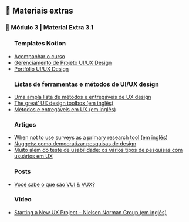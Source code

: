 <h2 dir="auto"> 🔗 Materiais extras </h2>


<h3 dir="auto"> 🔶 Módulo 3 | Material Extra 3.1 </h3>
<ul dir="auto">

<h3> Templates Notion </h3>
  <li><a href="https://www.notion.so/Bootcampinho-UI-UX-476028b04b214c419d23158f612d91af"> Acompanhar o curso </a></li>
  <li><a href="https://sheisacreative.notion.site/Nome-do-Projeto-Bootcampinho-UI-UX-29cc67452d274688b297ed51cb95ee04"> Gerenciamento de Projeto UI/UX Design </a></li>
  <li><a href="https://sheisacreative.notion.site/UI-UX-Designer-Bootcampinho-UI-UX-015ec666dd424e398492074e277b748e"> Portfólio UI/UX Design </a></li> 

<h3> Listas de ferramentas e métodos de UI/UX design </h3>
    <li><a href="https://brasil.uxdesign.cc/uma-ampla-lista-de-m%C3%A9todos-e-entreg%C3%A1veis-de-ux-design-7b83a859d234"> Uma ampla lista de métodos e entregáveis de UX design </a></li>
    <li><a href="https://uxdesign.cc/the-great-ux-design-toolbox-fc0f28d7e976"> The great’ UX design toolbox (em inglês) </a></li>
    <li><a href="https://miro.com/app/board/o9J_ktZHnRA=/"> Métodos e entregáveis em UX (em inglês) </a></li>
  
<h3> Artigos </h3>
    <li><a href="https://uxdesign.cc/when-not-to-use-surveys-as-a-primary-research-tool-24895c0530ad?gi=adcd6ed89600"> When not to use surveys as a primary research tool (em inglês)</a></li>
    <li><a href="https://medium.com/quintoandar-design/nuggets-como-democratizar-pesquisas-de-design-9b1a717879f0"> Nuggets: como democratizar pesquisas de design</a></li>
    <li><a href="https://brasil.uxdesign.cc/muito-al%C3%A9m-do-teste-de-usabilidade-os-v%C3%A1rios-tipos-de-pesquisas-com-usu%C3%A1rios-em-ux-b91a6e15bc61"> Muito além do teste de usabilidade: os vários tipos de pesquisas com usuários em UX </a></li>
  

<h3> Posts </h3>
<li><a href="https://www.instagram.com/p/CUYPWyprovn/?utm_source=ig_web_copy_link"> Você sabe o que são VUI & VUX?</a></li>
  
<h3> Vídeo </h3>
    <li><a href="https://www.nngroup.com/videos/starting-new-ux-project/"> Starting a New UX Project – Nielsen Norman Group (em inglês)</a></li>




</ul>